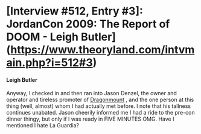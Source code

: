 # [Interview #512, Entry #3]: JordanCon 2009: The Report of DOOM - Leigh Butler](https://www.theoryland.com/intvmain.php?i=512#3)

#### Leigh Butler

Anyway, I checked in and then ran into Jason Denzel, the owner and operator and tireless promoter of
[Dragonmount](http://www.dragonmount.com)
, and the one person at this thing (well, almost) whom I had actually met before. I note that his tallness continues unabated. Jason cheerily informed me I had a ride to the pre-con dinner thingy, but only if I was ready in FIVE MINUTES OMG. Have I mentioned I hate La Guardia?


